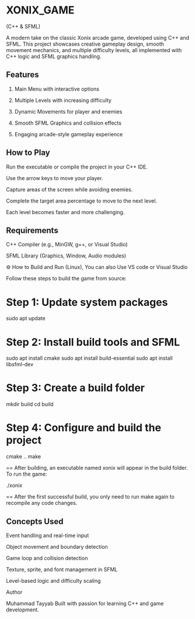 # XONIX_GAME
(C++ & SFML)

A modern take on the classic Xonix arcade game, developed using C++ and SFML.
This project showcases creative gameplay design, smooth movement mechanics, and multiple difficulty levels, all implemented with C++ logic and SFML graphics handling.

## Features

1. Main Menu with interactive options

2. Multiple Levels with increasing difficulty

3. Dynamic Movements for player and enemies

4. Smooth SFML Graphics and collision effects

5. Engaging arcade-style gameplay experience

## How to Play

Run the executable or compile the project in your C++ IDE.

Use the arrow keys to move your player.

Capture areas of the screen while avoiding enemies.

Complete the target area percentage to move to the next level.

Each level becomes faster and more challenging.

## Requirements

C++ Compiler (e.g., MinGW, g++, or Visual Studio)

SFML Library
 (Graphics, Window, Audio modules)

⚙️ How to Build and Run (Linux), You can also Use VS code or Visual Studio

Follow these steps to build the game from source:

# Step 1: Update system packages
sudo apt update

# Step 2: Install build tools and SFML
sudo apt install cmake
sudo apt install build-essential
sudo apt install libsfml-dev

# Step 3: Create a build folder
mkdir build
cd build

# Step 4: Configure and build the project
cmake ..
make


== After building, an executable named xonix will appear in the build folder.
To run the game:

./xonix


== After the first successful build, you only need to run make again to recompile any code changes.

## Concepts Used

Event handling and real-time input

Object movement and boundary detection

Game loop and collision detection

Texture, sprite, and font management in SFML

Level-based logic and difficulty scaling


Author

Muhammad Tayyab
Built with passion for learning C++ and game development.
